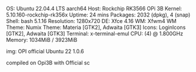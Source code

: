 OS: Ubuntu 22.04.4 LTS aarch64 
Host: Rockchip RK3566 OPi 3B 
Kernel: 5.10.160-rockchip-rk356x 
Uptime: 24 mins 
Packages: 2032 (dpkg), 4 (snap) 
Shell: bash 5.1.16 
Resolution: 1280x720 
DE: Xfce 4.16 
WM: Xfwm4 
WM Theme: Numix 
Theme: Materia [GTK2], Adwaita [GTK3] 
Icons: LoginIcons [GTK2], Adwaita [GTK3] 
Terminal: x-terminal-emul 
CPU: (4) @ 1.800GHz 
Memory: 1034MiB / 3923MiB 

img: OPI official Ubuntu 22 1.0.6

compiled on Opi3B with Official sc
